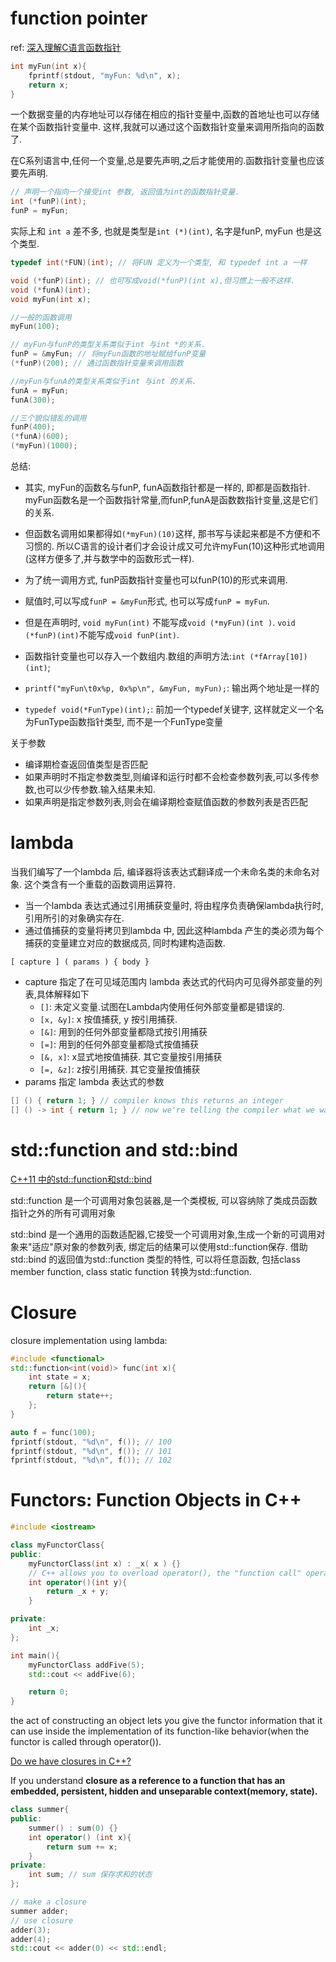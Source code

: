 # function pointer
ref: [深入理解C语言函数指针](http://www.cnblogs.com/windlaughing/archive/2013/04/10/3012012.html)

```C++
int myFun(int x){
	fprintf(stdout, "myFun: %d\n", x);
	return x;
}
```
一个数据变量的内存地址可以存储在相应的指针变量中,函数的首地址也可以存储在某个函数指针变量中. 这样,我就可以通过这个函数指针变量来调用所指向的函数了.

在C系列语言中,任何一个变量,总是要先声明,之后才能使用的.函数指针变量也应该要先声明.
```C++
// 声明一个指向一个接受int 参数, 返回值为int的函数指针变量.
int (*funP)(int);
funP = myFun;
```
实际上和 `int a` 差不多, 也就是类型是`int (*)(int)`, 名字是funP, myFun 也是这个类型.
```C++
typedef int(*FUN)(int); // 将FUN 定义为一个类型, 和 typedef int a 一样
```

```C++
void (*funP)(int); // 也可写成void(*funP)(int x),但习惯上一般不这样.
void (*funA)(int);
void myFun(int x);

//一般的函数调用
myFun(100);

// myFun与funP的类型关系类似于int 与int *的关系.
funP = &myFun; // 将myFun函数的地址赋给funP变量
(*funP)(200); // 通过函数指针变量来调用函数

//myFun与funA的类型关系类似于int 与int 的关系.
funA = myFun;
funA(300);

//三个貌似错乱的调用
funP(400);
(*funA)(600);
(*myFun)(1000);
```

总结:

- 其实, myFun的函数名与funP, funA函数指针都是一样的, 即都是函数指针. myFun函数名是一个函数指针常量,而funP,funA是函数数指针变量,这是它们的关系.
- 但函数名调用如果都得如`(*myFun)(10)`这样, 那书写与读起来都是不方便和不习惯的. 所以C语言的设计者们才会设计成又可允许myFun(10)这种形式地调用(这样方便多了,并与数学中的函数形式一样).
- 为了统一调用方式, funP函数指针变量也可以funP(10)的形式来调用.
- 赋值时,可以写成`funP = &myFun`形式, 也可以写成`funP = myFun`.
- 但是在声明时, `void myFun(int)` 不能写成`void (*myFun)(int )`. `void (*funP)(int)`不能写成`void funP(int)`.
- 函数指针变量也可以存入一个数组内.数组的声明方法:`int (*fArray[10])(int)`;

- `printf("myFun\t0x%p, 0x%p\n", &myFun, myFun);`: 输出两个地址是一样的
- `typedef void(*FunType)(int);`: 前加一个typedef关键字, 这样就定义一个名为FunType函数指针类型, 而不是一个FunType变量

关于参数

- 编译期检查返回值类型是否匹配
- 如果声明时不指定参数类型,则编译和运行时都不会检查参数列表,可以多传参数,也可以少传参数.输入结果未知.
- 如果声明是指定参数列表,则会在编译期检查赋值函数的参数列表是否匹配

# lambda
当我们编写了一个lambda 后, 编译器将该表达式翻译成一个未命名类的未命名对象. 这个类含有一个重载的函数调用运算符.

- 当一个lambda 表达式通过引用捕获变量时, 将由程序负责确保lambda执行时, 引用所引的对象确实存在.
- 通过值捕获的变量将拷贝到lambda 中, 因此这种lambda 产生的类必须为每个捕获的变量建立对应的数据成员, 同时构建构造函数.

`[ capture ] ( params ) { body }`

- capture 指定了在可见域范围内 lambda 表达式的代码内可见得外部变量的列表,具体解释如下
	- `[]`: 未定义变量.试图在Lambda内使用任何外部变量都是错误的.
	- `[x, &y]`: x 按值捕获, y 按引用捕获.
	- `[&]`: 用到的任何外部变量都隐式按引用捕获
	- `[=]`: 用到的任何外部变量都隐式按值捕获
	- `[&, x]`: x显式地按值捕获. 其它变量按引用捕获
	- `[=, &z]`: z按引用捕获. 其它变量按值捕获
- params 指定 lambda 表达式的参数

```C++
[] () { return 1; } // compiler knows this returns an integer
[] () -> int { return 1; } // now we're telling the compiler what we want
```

# std::function and std::bind
[C++11 中的std::function和std::bind](https://www.jianshu.com/p/f191e88dcc80)

std::function 是一个可调用对象包装器,是一个类模板, 可以容纳除了类成员函数指针之外的所有可调用对象

std::bind 是一个通用的函数适配器,它接受一个可调用对象,生成一个新的可调用对象来"适应"原对象的参数列表, 绑定后的结果可以使用std::function保存.
借助std::bind 的返回值为std::function 类型的特性, 可以将任意函数, 包括class member function, class static function 转换为std::function.

# Closure
closure implementation using lambda:
```C++
#include <functional>
std::function<int(void)> func(int x){
	int state = x;
	return [&](){
		return state++;
	};
}

auto f = func(100);
fprintf(stdout, "%d\n", f()); // 100
fprintf(stdout, "%d\n", f()); // 101
fprintf(stdout, "%d\n", f()); // 102
```

# Functors: Function Objects in C++
```C++
#include <iostream>

class myFunctorClass{
public:
	myFunctorClass(int x) : _x( x ) {}
	// C++ allows you to overload operator(), the "function call" operator
	int operator()(int y){
		return _x + y;
	}

private:
	int _x;
};

int main(){
	myFunctorClass addFive(5);
	std::cout << addFive(6);

	return 0;
}
```
the act of constructing an object lets you give the functor information that it can use inside the implementation of its function-like behavior(when the functor is called through operator()).

[Do we have closures in C++?](https://stackoverflow.com/questions/12635184/do-we-have-closures-in-c)

If you understand **closure as a reference to a function that has an embedded, persistent, hidden and unseparable context(memory, state).**

```C++
class summer{
public:
	summer() : sum(0) {}
	int operator() (int x){
		return sum += x;
	}
private:
	int sum; // sum 保存求和的状态
};

// make a closure
summer adder;
// use closure
adder(3);
adder(4);
std::cout << adder(0) << std::endl;
```

